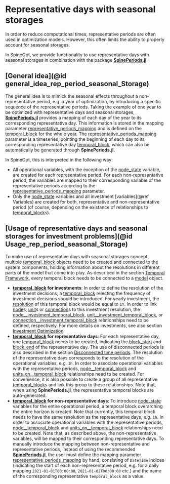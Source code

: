 # Representative days with seasonal storages

In order to reduce computational times, representative periods are often used in optimization
models. However, this often limits the ability to properly account for seasonal storages.

In SpineOpt, we provide functionality to use representative days with seasonal storages
in combination with the package [**SpinePeriods.jl**](https://github.com/Spine-project/SpinePeriods.jl).

## [General idea](@id general_idea_rep_period_seasonal_Storage)

The general idea is to mimick the seasonal effects throughout a non-representative period,
e.g. a year of optimization, by introducing a specific sequence of the representative periods.
Taking the example of one year to be optimized with representative days and seasonal storages,
[**SpinePeriods.jl**](https://github.com/Spine-project/SpinePeriods.jl) provides a mapping
of each day of the year to its corresponding representative day. This information is
stored in the mapping parameter [representative\_periods\_mapping](@ref) and is defined
on the [temporal\_block](@ref) for the whole year. The [representative\_periods\_mapping](@ref)
parameter is a timeseries, pointing the beginning of each day to its corresponding
representative day [temporal\_block](@ref), which can also be automatically be generated through
**SpinePeriods.jl**.

In SpineOpt, this is interpreted in the following way:
- All operational variables, with the exception of the [node\_state](@ref) variable, are created
  for each representative period. For each non-representative period, the variables are mapped
  to their corresponding variable of the representative periods according to the [representative\_periods\_mapping](@ref)
  parameter.
- Only the [node\_state](@ref) variables and all investment [variables](@ref Variables) are created for both, representative and non-representative period (of course, depending on the existance of relationships to [temporal\_block](@ref)s).

## [Usage of representative days and seasonal storages for investment problems](@id Usage_rep_period_seasonal_Storage)
To make use of representative days with seasonal storages concept, multiple [temporal\_block](@ref) objects need to be created and connected to the system components, holding information about the resolutions in different parts of the model that come into play. As described in the section [Temporal Framework](@ref), every temporal block needs to be connected to a [model](@ref) object.
- **[temporal\_block](@ref) for investments**: In order to define the resolution of the investment decisions, a [temporal\_block](@ref) relecting the frequency of investment decisions should be introduced. For yearly investment, the [resolution](@ref) of this temporal block would be equal to `1Y`. In order to link [node](@ref)s, [unit](@ref)s or [connection](@ref)s to this investment resolution, the [node\_\_investment\_temporal_block](@ref), [unit\_\_investment\_temporal\_block](@ref), or [connection\_\_investment\_temporal_block](@ref) relationships need to be defined, respectively. For more details on investments, see also section [Investment Optimization](@ref)
- **[temporal\_block](@ref) for representative days**: For each representative day, one [temporal\_block](@ref) needs to be created, indicating the [block\_start](@ref) and [block\_end](@ref) of the representative day. The use of disconnected periods is also described in the section [Disconnected time periods](@ref). The resolution of the representative days corresponds to the resolution of the operational variables, e.g. `1h`. In order to associate operational variables with the representative periods, [node\_\_temporal\_block](@ref) and [units\_on\_\_temporal\_block](@ref) relationships need to be created. For convenience, it is also possible to create a group of all representative [temporal\_block](@ref)s and link this group to these relationships. Note that, when using **SpinePeriods.jl**, the representative temporal blocks are auto-generated.
 - **[temporal\_block](@ref) for non-representative days**: To introduce [node\_state](@ref) variables for the entire operational period, a temporal block overarching the entire horizon is created. Note that currently, this temporal block needs to have the same resolution as the representative days, e.g. `1h`. In order to associate operational variables with the representative periods, [node\_\_temporal\_block](@ref) and [units\_on\_\_temporal\_block](@ref) relationships need to be created. Note that, as described above, the non-representative variables, will be mapped to their corresponding representative days. To manually introduce the mapping between non-representative and representative periods, instead of using the recommended [**SpinePeriods.jl**](https://github.com/Spine-project/SpinePeriods.jl), the user must define the mapping parameter [representative\_periods\_mapping](@ref) by hand, consisting of `DateTime` indices (indicating the start of each non-representative period, e.g. for a daily mapping `2021-01-01T00:00:00`, `2021-01-02T00:00:00` etc.) and the name of the corresponding representative `temporal_block` as a value.
